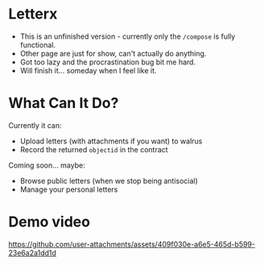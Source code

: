 # Letterx

+ This is an unfinished version - currently only the `/compose` is fully functional. 
+ Other page are just for show, can't actually do anything. 
+ Got too lazy and the procrastination bug bit me hard. 
+ Will finish it... someday when I feel like it.

# What Can It Do?
Currently it can:
- Upload letters (with attachments if you want) to walrus
- Record the returned `objectid` in the contract 

Coming soon... maybe:
- Browse public letters (when we stop being antisocial)
- Manage your personal letters 

# Demo video



https://github.com/user-attachments/assets/409f030e-a6e5-465d-b599-23e6a2a1dd1d

